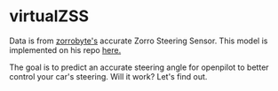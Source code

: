 # virtualZSS
Data is from [zorrobyte's](https://github.com/zorrobyte) accurate Zorro Steering Sensor. This model is implemented on his repo [here.](https://github.com/zorrobyte/openpilot/tree/devel_virtualZSS)

The goal is to predict an accurate steering angle for openpilot to better control your car's steering. Will it work? Let's find out.
